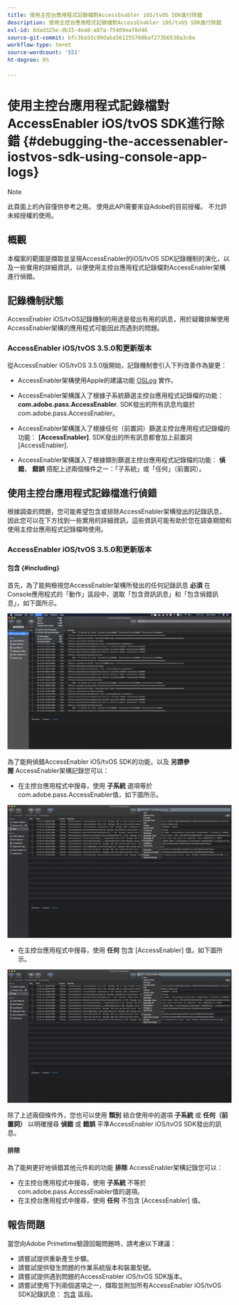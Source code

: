 ```yaml
---
title: 使用主控台應用程式記錄檔對AccessEnabler iOS/tvOS SDK進行除錯
description: 使用主控台應用程式記錄檔對AccessEnabler iOS/tvOS SDK進行除錯
exl-id: 0dad325e-db15-4ea0-a87a-75409eaf8d46
source-git-commit: bfc3ba55c99daba561255760baf273b6538a3c6e
workflow-type: tm+mt
source-wordcount: '551'
ht-degree: 0%

---
```


# 使用主控台應用程式記錄檔對AccessEnabler iOS/tvOS SDK進行除錯 {#debugging-the-accessenabler-iostvos-sdk-using-console-app-logs}

>[!NOTE]
>
>此頁面上的內容僅供參考之用。 使用此API需要來自Adobe的目前授權。 不允許未經授權的使用。


## 概觀

本檔案的範圍是擷取並呈現AccessEnabler的iOS/tvOS SDK記錄機制的演化，以及一些實用的詳細資訊，以便使用主控台應用程式記錄檔對AccessEnabler架構進行偵錯。

## 記錄機制狀態

AccessEnabler iOS/tvOS記錄機制的用途是發出有用的訊息，用於疑難排解使用AccessEnabler架構的應用程式可能因此而遇到的問題。

### AccessEnabler iOS/tvOS 3.5.0和更新版本

從AccessEnabler iOS/tvOS 3.5.0版開始，記錄機制會引入下列改善作為變更：

* AccessEnabler架構使用Apple的建議功能 [OSLog](https://developer.apple.com/documentation/os/oslog) 實作。

* AccessEnabler架構匯入了根據子系統篩選主控台應用程式記錄檔的功能： **com.adobe.pass.AccessEnabler**. SDK發出的所有訊息均屬於com.adobe.pass.AccessEnabler。

* AccessEnabler架構匯入了根據任何（前置詞）篩選主控台應用程式記錄檔的功能： **[AccessEnabler]**. SDK發出的所有訊息都會加上前置詞 [AccessEnabler].

* AccessEnabler架構匯入了根據類別篩選主控台應用程式記錄檔的功能： **偵錯**， **錯誤** 搭配上述兩個條件之一：「子系統」或「任何」（前置詞）。

## 使用主控台應用程式記錄檔進行偵錯

根據調查的問題，您可能希望包含或排除AccessEnabler架構發出的記錄訊息，因此您可以在下方找到一些實用的詳細資訊，這些資訊可能有助於您在調查期間和使用主控台應用程式記錄檔時使用。


### AccessEnabler iOS/tvOS 3.5.0和更新版本

#### 包含 {#including}

首先，為了能夠檢視您AccessEnabler架構所發出的任何記錄訊息 **必須** 在Console應用程式的「動作」區段中，選取「包含資訊訊息」和「包含偵錯訊息」，如下圖所示。

![](assets/include-info-debug-msg.png)


為了能夠偵錯AccessEnabler iOS/tvOS SDK的功能，以及 **另請參閱** AccessEnabler架構記錄您可以：

* 在主控台應用程式中搜尋，使用 **子系統** 選項等於com.adobe.pass.AccessEnabler值，如下圖所示。

![](assets/subsys-console-app.png)

* 在主控台應用程式中搜尋，使用 **任何** 包含
   [AccessEnabler] 值，如下圖所示。

![](assets/any-optn-console-app.png)

除了上述兩個條件外，您也可以使用 **類別** 結合使用中的選項 **子系統** 或 **任何（前置詞）** 以明確搜尋 **偵錯** 或 **錯誤** 平準AccessEnabler iOS/tvOS SDK發出的訊息。

#### 排除

為了能夠更好地偵錯其他元件和的功能 **排除** AccessEnabler架構記錄您可以：

* 在主控台應用程式中搜尋，使用 **子系統** 不等於com.adobe.pass.AccessEnabler值的選項。
* 在主控台應用程式中搜尋，使用 **任何** 不包含 [AccessEnabler] 值。

## 報告問題

當您向Adobe Primetime驗證回報問題時，請考慮以下建議：

* 請嘗試提供重新產生步驟。
* 請嘗試提供發生問題的作業系統版本和裝置型號。
* 請嘗試提供遇到問題的AccessEnabler iOS/tvOS SDK版本。
* 請嘗試使用下列兩個選項之一，擷取並附加所有AccessEnabler iOS/tvOS SDK記錄訊息： [包含](#including) 區段。
